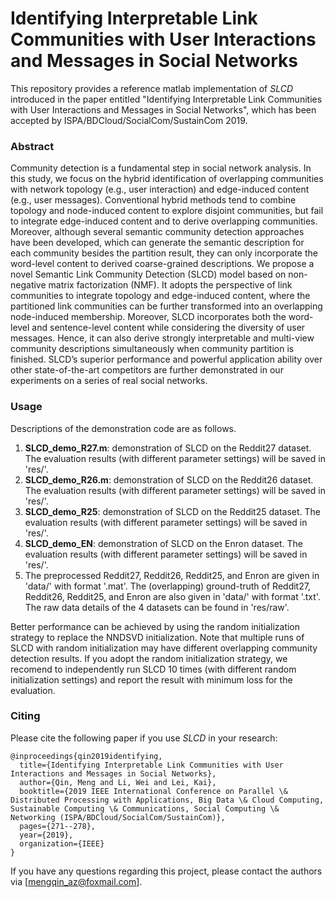 # Identifying Interpretable Link Communities with User Interactions and Messages in Social Networks

This repository provides a reference matlab implementation of *SLCD* introduced in the paper entitled "Identifying Interpretable Link Communities with User Interactions and Messages in Social Networks", which has been accepted by ISPA/BDCloud/SocialCom/SustainCom 2019.

### Abstract
Community detection is a fundamental step in social network analysis. In this study, we focus on the hybrid identification of overlapping communities with network topology (e.g., user interaction) and edge-induced content (e.g., user messages). Conventional hybrid methods tend to combine topology and node-induced content to explore disjoint communities, but fail to integrate edge-induced content and to derive overlapping communities. Moreover, although several semantic community detection approaches have been developed, which can generate the semantic description for each community besides the partition result, they can only incorporate the word-level content to derived coarse-grained descriptions. We propose a novel Semantic Link Community Detection (SLCD) model based on non-negative matrix factorization (NMF). It adopts the perspective of link communities to integrate topology and edge-induced content, where the partitioned link communities can be further transformed into an overlapping node-induced membership. Moreover, SLCD incorporates both the word-level and sentence-level content while considering the diversity of user messages. Hence, it can also derive strongly interpretable and multi-view community descriptions simultaneously when community partition is finished. SLCD’s superior performance and powerful application ability over other state-of-the-art competitors are further demonstrated in our experiments on a series of real social networks.

### Usage
Descriptions of the demonstration code are as follows.
1. **SLCD_demo_R27.m**: demonstration of SLCD on the Reddit27 dataset. The evaluation results (with different parameter settings) will be saved in 'res/'.
2. **SLCD_demo_R26.m**: demonstration of SLCD on the Reddit26 dataset. The evaluation results (with different parameter settings) will be saved in 'res/'.
3. **SLCD_demo_R25**: demonstration of SLCD on the Reddit25 dataset. The evaluation results (with different parameter settings) will be saved in 'res/'.
4. **SLCD_demo_EN**: demonstration of SLCD on the Enron dataset. The evaluation results (with different parameter settings) will be saved in 'res/'.
5. The preprocessed Reddit27, Reddit26, Reddit25, and Enron are given in 'data/' with format '.mat'. The (overlapping) ground-truth of Reddit27, Reddit26, Reddit25, and Enron are also given in 'data/' with format '.txt'. The raw data details of the 4 datasets can be found in 'res/raw'.


Better performance can be achieved by using the random initialization strategy to replace the NNDSVD initialization. Note that multiple runs of SLCD with random initialization may have different overlapping community detection results. If you adopt the random initialization strategy, we recomend to independently run SLCD 10 times (with different random initialization settings) and report the result with minimum loss for the evaluation.

### Citing
Please cite the following paper if you use *SLCD* in your research:
```
@inproceedings{qin2019identifying,
  title={Identifying Interpretable Link Communities with User Interactions and Messages in Social Networks},
  author={Qin, Meng and Li, Wei and Lei, Kai},
  booktitle={2019 IEEE International Conference on Parallel \& Distributed Processing with Applications, Big Data \& Cloud Computing, Sustainable Computing \& Communications, Social Computing \& Networking (ISPA/BDCloud/SocialCom/SustainCom)},
  pages={271--278},
  year={2019},
  organization={IEEE}
}
```

If you have any questions regarding this project, please contact the authors via [mengqin_az@foxmail.com].
